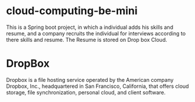 # cloud-computing-be-mini

This is a Spring boot project, in which a individual adds his skills and resume, and a company recruits the individual for interviews according to there skills and resume. The Resume is stored on Drop box Cloud.

# DropBox

Dropbox is a file hosting service operated by the American company Dropbox, Inc., headquartered in San Francisco, California, that offers cloud storage, file synchronization, personal cloud, and client software.
